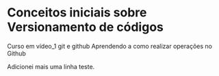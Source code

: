 # Conceitos iniciais sobre Versionamento de códigos
 Curso em vídeo_1 git e github
 Aprendendo a como realizar operações no Github

Adicionei mais uma linha teste.
